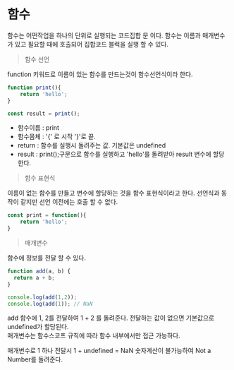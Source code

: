 # 함수

함수는 어떤작업을 하나의 단위로 실행되는 코드집합 문 이다.  함수는 이름과 매개변수가 있고 필요할 때에 호출되어 집합코드 블럭을 실행 할 수 있다.

> 함수 선언

function 키워드로 이름이 있는 함수를 만드는것이 함수선언식이라 한다.

```javascript
function print(){
    return 'hello';
}

const result = print();
```

* 함수이름 : print
* 함수몸체 : '{' 로 시작 '}'로 끝.
* return : 함수를 실행시 돌려주는 값. 기본값은 undefined 
* result : print\(\);구문으로 함수를 실행하고 'hello'를 돌려받아 result 변수에 할당한다.

> 함수 표현식

이름이 없는 함수를 만들고 변수에 할당하는 것을 함수 표현식이라고 한다. 선언식과 동작이 같지만 선언 이전에는 호출 할 수 없다.

```javascript
const print = function(){
    return 'hello';
} 

```



> 매개변수

함수에 정보를 전달 할 수 있다.

```javascript
function add(a, b) {
  return a + b;
}

console.log(add(1,2));
console.log(add(1)); // NaN
```

add 함수에 1, 2를 전달하여 1 + 2 를 돌려준다. 전달하는 값이 없으면 기본값으로 undefined가 할당된다.  
매개변수는 함수스코프 규칙에 따라 함수 내부에서만 접근 가능하다.

매개변수로 1 하나 전달시 1 + undefined = NaN 숫자계산이 불가능하여 Not a Number를 돌려준다.



